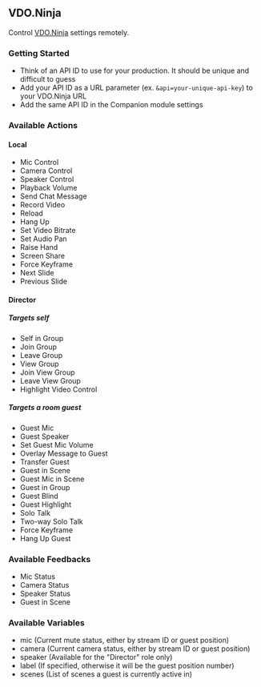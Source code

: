 ## VDO.Ninja

Control [VDO.Ninja](https://vdo.ninja) settings remotely.

### Getting Started

- Think of an API ID to use for your production. It should be unique and difficult to guess
- Add your API ID as a URL parameter (ex. `&api=your-unique-api-key`) to your VDO.Ninja URL
- Add the same API ID in the Companion module settings

### Available Actions

#### Local

- Mic Control
- Camera Control
- Speaker Control
- Playback Volume
- Send Chat Message
- Record Video
- Reload
- Hang Up
- Set Video Bitrate
- Set Audio Pan
- Raise Hand
- Screen Share
- Force Keyframe
- Next Slide
- Previous Slide

#### Director

##### Targets self

- Self in Group
- Join Group
- Leave Group
- View Group
- Join View Group
- Leave View Group
- Highlight Video Control

##### Targets a room guest

- Guest Mic
- Guest Speaker
- Set Guest Mic Volume
- Overlay Message to Guest
- Transfer Guest
- Guest in Scene
- Guest Mic in Scene
- Guest in Group
- Guest Blind
- Guest Highlight
- Solo Talk
- Two-way Solo Talk
- Force Keyframe
- Hang Up Guest

### Available Feedbacks

- Mic Status
- Camera Status
- Speaker Status
- Guest in Scene

### Available Variables

- mic (Current mute status, either by stream ID or guest position)
- camera (Current camera status, either by stream ID or guest position)
- speaker (Available for the "Director" role only)
- label (If specified, otherwise it will be the guest position number)
- scenes (List of scenes a guest is currently active in)
